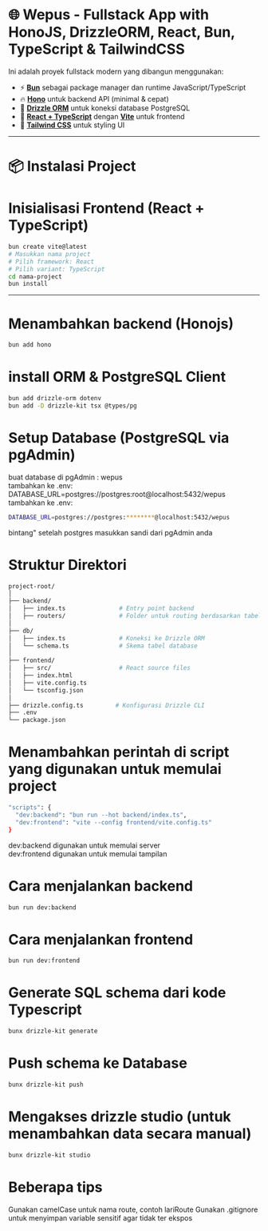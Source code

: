 # 🌐 Wepus - Fullstack App with HonoJS, DrizzleORM, React, Bun, TypeScript & TailwindCSS

Ini adalah proyek fullstack modern yang dibangun menggunakan:

- ⚡ **[Bun](https://bun.sh/)** sebagai package manager dan runtime JavaScript/TypeScript
- 🔥 **[Hono](https://hono.dev/)** untuk backend API (minimal & cepat)
- 💾 **[Drizzle ORM](https://orm.drizzle.team/)** untuk koneksi database PostgreSQL
- 🧩 **[React + TypeScript](https://react.dev/)** dengan **[Vite](https://vitejs.dev/)** untuk frontend
- 💅 **[Tailwind CSS](https://tailwindcss.com/)** untuk styling UI

---

# 📦 Instalasi Project

# Inisialisasi Frontend (React + TypeScript)
```bash
bun create vite@latest
# Masukkan nama project
# Pilih framework: React
# Pilih variant: TypeScript
cd nama-project
bun install
```
----

# Menambahkan backend (Honojs)
```bash
bun add hono
```
# install ORM & PostgreSQL Client
```bash
bun add drizzle-orm dotenv
bun add -D drizzle-kit tsx @types/pg
```

# Setup Database (PostgreSQL via pgAdmin)
buat database di pgAdmin : wepus <br>
tambahkan ke .env:
DATABASE_URL=postgres://postgres:root@localhost:5432/wepus
tambahkan ke .env: <br>
```bash
DATABASE_URL=postgres://postgres:********@localhost:5432/wepus
```
bintang" setelah postgres masukkan sandi dari pgAdmin anda


# Struktur Direktori
```bash
project-root/
│
├── backend/
│   ├── index.ts               # Entry point backend
│   ├── routers/               # Folder untuk routing berdasarkan tabel
│
├── db/
│   ├── index.ts               # Koneksi ke Drizzle ORM
│   └── schema.ts              # Skema tabel database
│
├── frontend/
│   ├── src/                   # React source files
│   ├── index.html
│   ├── vite.config.ts
│   └── tsconfig.json
│
├── drizzle.config.ts         # Konfigurasi Drizzle CLI
├── .env
└── package.json
```

# Menambahkan perintah di script yang digunakan untuk memulai project
```bash
"scripts": {
  "dev:backend": "bun run --hot backend/index.ts",
  "dev:frontend": "vite --config frontend/vite.config.ts"
}
```

dev:backend   digunakan untuk memulai server <br>
dev:frontend  digunakan untuk memulai tampilan

# Cara menjalankan backend 
```bash
bun run dev:backend
```

# Cara menjalankan frontend
```bash
bun run dev:frontend
```

# Generate SQL schema dari kode Typescript
```bash
bunx drizzle-kit generate
```
# Push schema ke Database
```bash
bunx drizzle-kit push
```
# Mengakses drizzle studio (untuk menambahkan data secara manual)
```bash
bunx drizzle-kit studio
```

# Beberapa tips 
Gunakan camelCase untuk nama route, contoh lariRoute
Gunakan .gitignore untuk menyimpan variable sensitif agar tidak ter ekspos
